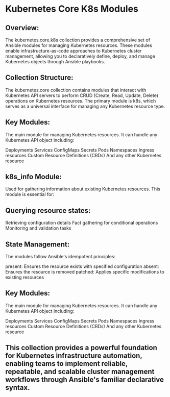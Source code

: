 # Kubernetes Core K8s Modules

## Overview:
The kubernetes.core.k8s collection provides a comprehensive set of Ansible modules for managing Kubernetes resources. These modules enable infrastructure-as-code approaches to Kubernetes cluster management, allowing you to declaratively define, deploy, and manage Kubernetes objects through Ansible playbooks.

## Collection Structure:
The kubernetes.core collection contains modules that interact with Kubernetes API servers to perform CRUD (Create, Read, Update, Delete) operations on Kubernetes resources. The primary module is k8s, which serves as a universal interface for managing any Kubernetes resource type.

## Key Modules:

The main module for managing Kubernetes resources. It can handle any Kubernetes API object including:

Deployments
Services
ConfigMaps
Secrets
Pods
Namespaces
Ingress resources
Custom Resource Definitions (CRDs)
And any other Kubernetes resource

## k8s_info Module:
Used for gathering information about existing Kubernetes resources. This module is essential for:

## Querying resource states:
Retrieving configuration details
Fact gathering for conditional operations
Monitoring and validation tasks

## State Management:
The modules follow Ansible's idempotent principles:

present: Ensures the resource exists with specified configuration
absent: Ensures the resource is removed
patched: Applies specific modifications to existing resources

## Key Modules:

The main module for managing Kubernetes resources. It can handle any Kubernetes API object including:

Deployments
Services
ConfigMaps
Secrets
Pods
Namespaces
Ingress resources
Custom Resource Definitions (CRDs)
And any other Kubernetes resource

## This collection provides a powerful foundation for Kubernetes infrastructure automation, enabling teams to implement reliable, repeatable, and scalable cluster management workflows through Ansible's familiar declarative syntax.
